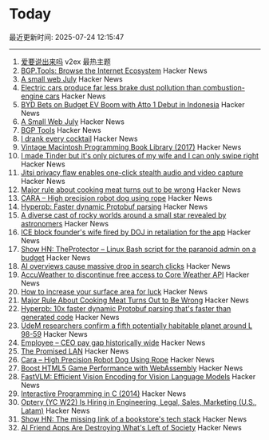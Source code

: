 # Today

最近更新时间: 2025-07-24 12:15:47

--- 
1. [爱要说出来吗](https://www.v2ex.com/t/1147275) v2ex 最热主题
2. [BGP.Tools: Browse the Internet Ecosystem](https://bgp.tools/) Hacker News
3. [A small web July](https://smallcypress.bearblog.dev/a-small-web-july/) Hacker News
4. [Electric cars produce far less brake dust pollution than combustion-engine cars](https://modernengineeringmarvels.com/2025/07/22/surprising-science-how-electric-cars-quietly-transform-urban-air/) Hacker News
5. [BYD Bets on Budget EV Boom with Atto 1 Debut in Indonesia](https://jakartaglobe.id/business/byd-bets-on-budget-ev-boom-with-atto-1-debut-in-indonesia) Hacker News
6. [A Small Web July](https://smallcypress.bearblog.dev/a-small-web-july/) Hacker News
7. [BGP Tools](https://bgp.tools/) Hacker News
8. [I drank every cocktail](https://aaronson.org/blog/i-drank-every-cocktail) Hacker News
9. [Vintage Macintosh Programming Book Library (2017)](https://vintageapple.org/macprogramming/index_year.html) Hacker News
10. [I made Tinder but it's only pictures of my wife and I can only swipe right](https://trytender.app/) Hacker News
11. [Jitsi privacy flaw enables one-click stealth audio and video capture](https://zimzi.substack.com/p/jitsi-privacy-flaw-that-enables-one) Hacker News
12. [Major rule about cooking meat turns out to be wrong](https://www.seriouseats.com/meat-resting-science-11776272) Hacker News
13. [CARA – High precision robot dog using rope](https://www.aaedmusa.com/projects/cara) Hacker News
14. [Hyperpb: Faster dynamic Protobuf parsing](https://buf.build/blog/hyperpb) Hacker News
15. [A diverse cast of rocky worlds around a small star revealed by astronomers](https://nouvelles.umontreal.ca/en/article/2025/07/22/a-udem-team-confirms-a-fifth-potentially-habitable-planet-around-l-98-59-a-red-dwarf-35-l/) Hacker News
16. [ICE block founder's wife fired by DOJ in retaliation for the app](https://www.newsweek.com/iceblock-app-founder-wife-fired-doj-carolyn-feinstein-2102214) Hacker News
17. [Show HN: TheProtector – Linux Bash script for the paranoid admin on a budget](https://github.com/IHATEGIVINGAUSERNAME/theProtector) Hacker News
18. [AI overviews cause massive drop in search clicks](https://arstechnica.com/ai/2025/07/research-shows-google-ai-overviews-reduce-website-clicks-by-almost-half/) Hacker News
19. [AccuWeather to discontinue free access to Core Weather API](https://developer.accuweather.com/new-portal) Hacker News
20. [How to increase your surface area for luck](https://usefulfictions.substack.com/p/how-to-increase-your-surface-area) Hacker News
21. [Major Rule About Cooking Meat Turns Out to Be Wrong](https://www.seriouseats.com/meat-resting-science-11776272) Hacker News
22. [Hyperpb: 10x faster dynamic Protobuf parsing that's faster than generated code](https://buf.build/blog/hyperpb) Hacker News
23. [UdeM researchers confirm a fifth potentially habitable planet around L 98-59](https://nouvelles.umontreal.ca/en/article/2025/07/22/a-udem-team-confirms-a-fifth-potentially-habitable-planet-around-l-98-59-a-red-dwarf-35-l/) Hacker News
24. [Employee – CEO pay gap historically wide](https://www.cnn.com/2025/07/23/business/afl-cio-executive-paywatch-report) Hacker News
25. [The Promised LAN](https://tpl.house/) Hacker News
26. [Cara – High Precision Robot Dog Using Rope](https://www.aaedmusa.com/projects/cara) Hacker News
27. [Boost HTML5 Game Performance with WebAssembly](https://playgama.com/blog/general/boost-html5-game-performance-with-webassembly/) Hacker News
28. [FastVLM: Efficient Vision Encoding for Vision Language Models](https://machinelearning.apple.com/research/fast-vision-language-models) Hacker News
29. [Interactive Programming in C (2014)](https://nullprogram.com/blog/2014/12/23/) Hacker News
30. [Optery (YC W22) Is Hiring in Engineering, Legal, Sales, Marketing (U.S., Latam)](https://www.optery.com/careers/) Hacker News
31. [Show HN: The missing link of a bookstore's tech stack](https://bookhead.net/) Hacker News
32. [AI Friend Apps Are Destroying What's Left of Society](https://www.currentaffairs.org/news/ai-friend-apps-are-destroying-whats-left-of-society) Hacker News
